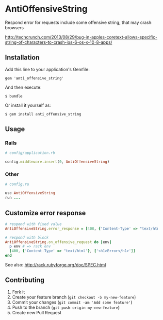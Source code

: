 # AntiOffensiveString

Respond error for requests include some offensive string, that may crash browsers

http://techcrunch.com/2013/08/29/bug-in-apples-coretext-allows-specific-string-of-characters-to-crash-ios-6-os-x-10-8-apps/

## Installation

Add this line to your application's Gemfile:

    gem 'anti_offensive_string'

And then execute:

    $ bundle

Or install it yourself as:

    $ gem install anti_offensive_string

## Usage

### Rails

``` ruby
# config/application.rb

config.middleware.insert(0, AntiOffensiveString)
```

### Other

``` ruby
# config.ru

use AntiOffensiveString
run ...
```

## Customize error response

``` ruby
# respond with fixed value
AntiOffensiveString.error_response = [400, {'Content-Type' => "text/html"}, ['<h1>Error</h1>']]

# respond with block
AntiOffensiveString.on_offensive_request do |env|
  p env # => rack env
  [400, {'Content-Type' => "text/html"}, ['<h1>Error</h1>']]
end
```

See also: http://rack.rubyforge.org/doc/SPEC.html

## Contributing

1. Fork it
2. Create your feature branch (`git checkout -b my-new-feature`)
3. Commit your changes (`git commit -am 'Add some feature'`)
4. Push to the branch (`git push origin my-new-feature`)
5. Create new Pull Request
